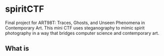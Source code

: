 # spiritCTF
Final project for ART98T: Traces, Ghosts, and Unseen Phenomena in Contemporary Art. This mini CTF uses steganography to mimic spirit photography in a way that bridges computer science and contemporary art.

## What is 
